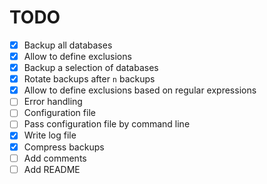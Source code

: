 # TODO

- [x] Backup all databases
- [x] Allow to define exclusions
- [x] Backup a selection of databases
- [x] Rotate backups after `n` backups
- [x] Allow to define exclusions based on regular expressions
- [ ] Error handling
- [ ] Configuration file
- [ ] Pass configuration file by command line
- [x] Write log file
- [x] Compress backups
- [ ] Add comments
- [ ] Add README